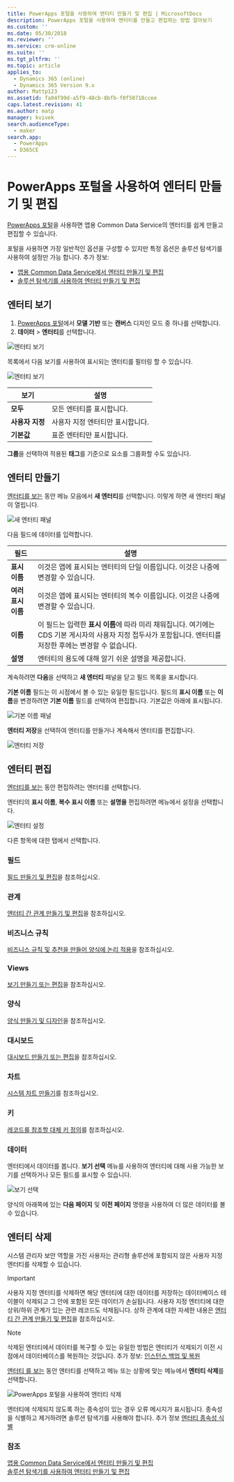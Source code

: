 ```yaml
---
title: PowerApps 포털을 사용하여 엔터티 만들기 및 편집 | MicrosoftDocs
description: PowerApps 포털을 사용하여 엔터티를 만들고 편집하는 방법 알아보기
ms.custom: ''
ms.date: 05/30/2018
ms.reviewer: ''
ms.service: crm-online
ms.suite: ''
ms.tgt_pltfrm: ''
ms.topic: article
applies_to:
  - Dynamics 365 (online)
  - Dynamics 365 Version 9.x
author: Mattp123
ms.assetid: fa04f99d-a5f9-48cb-8bfb-f0f50718ccee
caps.latest.revision: 41
ms.author: matp
manager: kvivek
search.audienceType:
  - maker
search.app:
  - PowerApps
  - D365CE
---
```


# <a name="create-and-edit-entities-using-powerapps-portal"></a>PowerApps 포털을 사용하여 엔터티 만들기 및 편집

[PowerApps 포털](https://web.powerapps.com/?utm_source=padocs&utm_medium=linkinadoc&utm_campaign=referralsfromdoc)을 사용하면 앱용 Common Data Service의 엔터티를 쉽게 만들고 편집할 수 있습니다.

포털을 사용하면 가장 일반적인 옵션을 구성할 수 있지만 특정 옵션은 솔루션 탐색기를 사용하여 설정만 가능 합니다. 추가 정보: 
- [앱용 Common Data Service에서 엔터티 만들기 및 편집](create-edit-entities.md)
- [솔루션 탐색기를 사용하여 엔터티 만들기 및 편집](create-edit-entities-solution-explorer.md)

## <a name="view-entities"></a>엔터티 보기

1. [PowerApps 포털](https://web.powerapps.com/?utm_source=padocs&utm_medium=linkinadoc&utm_campaign=referralsfromdoc)에서 **모델 기반** 또는 **캔버스** 디자인 모드 중 하나를 선택합니다.
2. **데이터** > **엔터티**를 선택합니다.

![엔터티 보기](media/view-entities-portal.png)

목록에서 다음 보기를 사용하여 표시되는 엔터티를 필터링 할 수 있습니다. 

![엔터티 보기](media/entity-views-portal.png)

 |보기|설명|
 |--|--|
 |**모두**| 모든 엔터티를 표시합니다.|
 |**사용자 지정**|사용자 지정 엔터티만 표시합니다.|
 |**기본값**|표준 엔터티만 표시합니다. |

**그룹**을 선택하여 적용된 **태그**를 기준으로 요소를 그룹화할 수도 있습니다.

## <a name="create-an-entity"></a>엔터티 만들기

[엔터티를 보는](#view-entities) 동안 메뉴 모음에서 **새 엔터티**를 선택합니다. 이렇게 하면 새 엔터티 패널이 열립니다.

![새 엔터티 패널](media/new-entity-panel.png)

다음 필드에 데이터를 입력합니다.

|필드|설명|
|--|--|
|**표시 이름**|이것은 앱에 표시되는 엔터티의 단일 이름입니다. 이것은 나중에 변경할 수 있습니다.|
|**여러 표시 이름**|이것은 앱에 표시되는 엔터티의 복수 이름입니다. 이것은 나중에 변경할 수 있습니다.|
|**이름**|이 필드는 입력한 **표시 이름**에 따라 미리 채워집니다. 여기에는 CDS 기본 게시자의 사용자 지정 접두사가 포함됩니다. 엔터티를 저장한 후에는 변경할 수 없습니다.|
|**설명**|엔터티의 용도에 대해 알기 쉬운 설명을 제공합니다.|

계속하려면 **다음**을 선택하고 **새 엔터티** 패널을 닫고 필드 목록을 표시합니다.

**기본 이름** 필드는 이 시점에서 볼 수 있는 유일한 필드입니다. 필드의 **표시 이름** 또는 **이름**을 변경하려면 **기본 이름** 필드를 선택하여 편집합니다. 기본값은 아래에 표시됩니다.

![기본 이름 패널](media/primary-name-panel.png)

**엔터티 저장**을 선택하여 엔터티를 만들거나 계속해서 엔터티를 편집합니다.

![엔터티 저장](media/save-entity-portal.png)

## <a name="edit-an-entity"></a>엔터티 편집

[엔터티를 보는](#view-entities) 동안 편집하려는 엔터티를 선택합니다.

엔터티의 **표시 이름**, **복수 표시 이름** 또는 **설명을** 편집하려면 메뉴에서 설정을 선택합니다.

![엔터티 설정](media/entity-settings-portal.png)

다른 항목에 대한 탭에서 선택합니다.

### <a name="fields"></a>필드

[필드 만들기 및 편집](create-edit-fields.md)을 참조하십시오.

### <a name="relationships"></a>관계

[엔터티 간 관계 만들기 및 편집](create-edit-entity-relationships.md)을 참조하십시오.

### <a name="business-rules"></a>비즈니스 규칙

[비즈니스 규칙 및 추천을 만들어 양식에 논리 적용](../model-driven-apps/create-business-rules-recommendations-apply-logic-form.md)을 참조하십시오.

### <a name="views"></a>Views

[보기 만들기 또는 편집](../model-driven-apps/create-edit-views.md)을 참조하십시오.

### <a name="forms"></a>양식

[양식 만들기 및 디자인](../model-driven-apps/create-design-forms.md)을 참조하십시오.

### <a name="dashboards"></a>대시보드

[대시보드 만들기 또는 편집](../model-driven-apps/create-edit-dashboards.md)을 참조하십시오.

### <a name="charts"></a>차트

[시스템 차트 만들기](../model-driven-apps/create-edit-system-chart.md)를 참조하십시오.

### <a name="keys"></a>키

[레코드를 참조할 대체 키 정의](define-alternate-keys-reference-records.md)를 참조하십시오.

### <a name="data"></a>데이터

엔터티에서 데이터를 봅니다.
**보기 선택** 메뉴를 사용하여 엔터티에 대해 사용 가능한 보기를 선택하거나 모든 필드를 표시할 수 있습니다.

![보기 선택](media/entity-data-select-view.png)

양식의 아래쪽에 있는 **다음 페이지** 및 **이전 페이지** 명령을 사용하여 더 많은 데이터를 볼 수 있습니다.

## <a name="delete-an-entity"></a>엔터티 삭제

시스템 관리자 보안 역할을 가진 사용자는 관리형 솔루션에 포함되지 않은 사용자 지정 엔터티를 삭제할 수 있습니다.  
  
> [!IMPORTANT]
>  사용자 지정 엔터티를 삭제하면 해당 엔터티에 대한 데이터를 저장하는 데이터베이스 테이블이 삭제되고 그 안에 포함된 모든 데이터가 손실됩니다. 사용자 지정 엔터티에 대한 상위/하위 관계가 있는 관련 레코드도 삭제됩니다. 상하 관계에 대한 자세한 내용은 [엔터티 간 관계 만들기 및 편집](create-edit-entity-relationships.md)을 참조하십시오.  
  
> [!NOTE]
> 삭제된 엔터티에서 데이터를 복구할 수 있는 유일한 방법은 엔터티가 삭제되기 이전 시점에서 데이터베이스를 복원하는 것입니다. 추가 정보: [인스턴스 백업 및 복원](/dynamics365/customer-engagement/admin/backup-restore-instances)

[엔터티 를 보는](#view-entities) 동안 엔터티를 선택하고 메뉴 또는 상황에 맞는 메뉴에서 **엔터티 삭제**를 선택합니다.

![PowerApps 포털을 사용하여 엔터티 삭제](media/delete-entity-powerapps-portal.png)

엔터티에 삭제되지 않도록 하는 종속성이 있는 경우 오류 메시지가 표시됩니다. 종속성을 식별하고 제거하려면 솔루션 탐색기를 사용해야 합니다. 추가 정보 [엔터티 종속성 식별](create-edit-entities-solution-explorer.md#identify-entity-dependencies)

### <a name="see-also"></a>참조

[앱용 Common Data Service에서 엔터티 만들기 및 편집](create-edit-entities.md)<br />
[솔루션 탐색기를 사용하여 엔터티 만들기 및 편집](create-edit-entities-solution-explorer.md)


